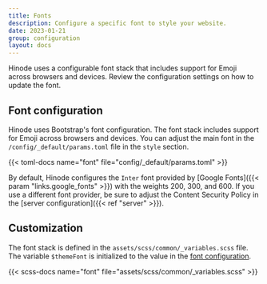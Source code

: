 ```yaml
---
title: Fonts
description: Configure a specific font to style your website.
date: 2023-01-21
group: configuration
layout: docs
---
```


Hinode uses a configurable font stack that includes support for Emoji across browsers and devices. Review the configuration settings on how to update the font.

## Font configuration

Hinode uses Bootstrap's font configuration. The font stack includes support for Emoji across browsers and devices. You can adjust the main font in the `/config/_default/params.toml` file in the `style` section.

{{< toml-docs name="font" file="config/_default/params.toml" >}}

 By default, Hinode configures the `Inter` font provided by [Google Fonts]({{< param "links.google_fonts" >}}) with the weights 200, 300, and 600. If you use a different font provider, be sure to adjust the Content Security Policy in the [server configuration]({{< ref "server" >}}).

## Customization

The font stack is defined in the `assets/scss/common/_variables.scss` file. The variable `$themeFont` is initialized to the value in the [font configuration](#font-configuration). 

{{< scss-docs name="font" file="assets/scss/common/_variables.scss" >}}
